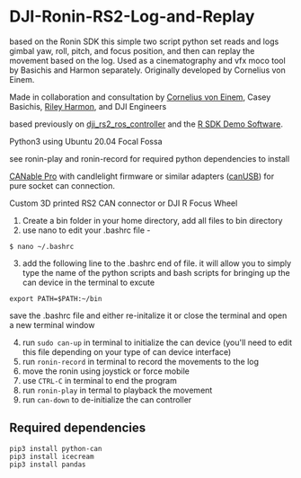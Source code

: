 # DJI-Ronin-RS2-Log-and-Replay
based on the Ronin SDK this simple two script python set reads and logs gimbal yaw, roll, pitch, and focus position, and then can replay the movement based on the log. Used as a cinematography and vfx moco tool by Basichis and Harmon separately. Originally developed by Cornelius von Einem.

Made in collaboration and consultation by [Cornelius von Einem](https://github.com/ceinem), Casey Basichis, [Riley Harmon](https://rileyharmon.com), and DJI Engineers 

based previously on [dji_rs2_ros_controller](https://github.com/ceinem/dji_rs2_ros_controller) and the [R SDK Demo Software](https://terra-1-g.djicdn.com/851d20f7b9f64838a34cd02351370894/DJI%20R%20SDK/SDK%20demo%20software.zip).

Python3 using Ubuntu 20.04 Focal Fossa

see ronin-play and ronin-record for required python dependencies to install

[CANable Pro](https://openlightlabs.com) with candlelight firmware or similar adapters ([canUSB](https://www.canusb.com)) for pure socket can connection. 

Custom 3D printed RS2 CAN connector or DJI R Focus Wheel


1) Create a bin folder in your home directory, add all files to bin directory
2) use nano to edit your .bashrc file -   
```
$ nano ~/.bashrc
```


3) add the following line to the .bashrc end of file. it will allow you to simply type the name of the python scripts and bash scripts for bringing up the can device in the terminal to excute
```
export PATH=$PATH:~/bin
```
save the .bashrc file and either re-initalize it or close the terminal and open a new terminal window


4) run `sudo can-up`  in terminal to initialize the can device (you'll need to edit this file depending on your type of can device interface)
5) run `ronin-record` in terminal to record the movements to the log
6) move the ronin using joystick or force mobile
7) use `CTRL-C` in terminal to end the program
8) run `ronin-play` in termal to playback the movement
9) run `can-down` to de-initialize the can controller


## Required dependencies
```
pip3 install python-can
pip3 install icecream
pip3 install pandas
```

